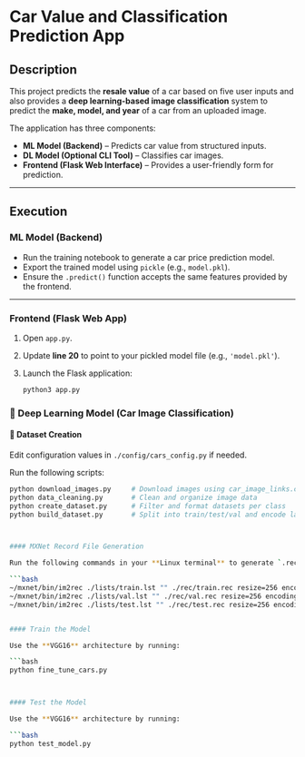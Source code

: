 # Car Value and Classification Prediction App

## Description

This project predicts the **resale value** of a car based on five user inputs and also provides a **deep learning-based image classification** system to predict the **make, model, and year** of a car from an uploaded image.

The application has three components:

- **ML Model (Backend)** – Predicts car value from structured inputs.
- **DL Model (Optional CLI Tool)** – Classifies car images.
- **Frontend (Flask Web Interface)** – Provides a user-friendly form for prediction.

---



## Execution

### ML Model (Backend)

- Run the training notebook to generate a car price prediction model.
- Export the trained model using `pickle` (e.g., `model.pkl`).
- Ensure the `.predict()` function accepts the same features provided by the frontend.

---

### Frontend (Flask Web App)

1. Open `app.py`.
2. Update **line 20** to point to your pickled model file (e.g., `'model.pkl'`).
3. Launch the Flask application:

   ```bash
   python3 app.py


### 🤖 Deep Learning Model (Car Image Classification)

#### 📁 Dataset Creation

Edit configuration values in `./config/cars_config.py` if needed.

Run the following scripts:

```bash
python download_images.py     # Download images using car_image_links.csv
python data_cleaning.py       # Clean and organize image data
python create_dataset.py      # Filter and format datasets per class
python build_dataset.py       # Split into train/test/val and encode labels



#### MXNet Record File Generation

Run the following commands in your **Linux terminal** to generate `.rec` files:

```bash
~/mxnet/bin/im2rec ./lists/train.lst "" ./rec/train.rec resize=256 encoding='.jpg' quality=100
~/mxnet/bin/im2rec ./lists/val.lst "" ./rec/val.rec resize=256 encoding='.jpg' quality=100
~/mxnet/bin/im2rec ./lists/test.lst "" ./rec/test.rec resize=256 encoding='.jpg' quality=100


#### Train the Model

Use the **VGG16** architecture by running:

```bash
python fine_tune_cars.py



#### Test the Model

Use the **VGG16** architecture by running:

```bash
python test_model.py
